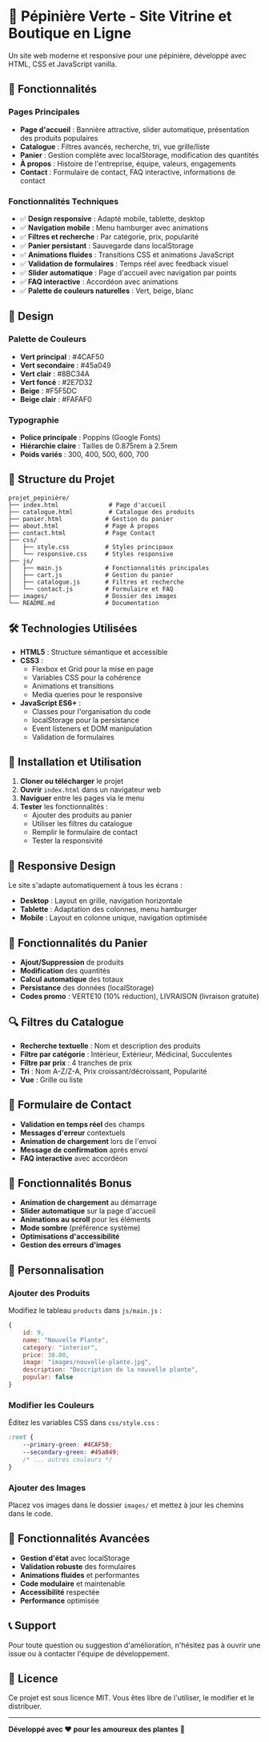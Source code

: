 # 🌱 Pépinière Verte - Site Vitrine et Boutique en Ligne

Un site web moderne et responsive pour une pépinière, développé avec HTML, CSS et JavaScript vanilla.

## 🚀 Fonctionnalités

### Pages Principales
- **Page d'accueil** : Bannière attractive, slider automatique, présentation des produits populaires
- **Catalogue** : Filtres avancés, recherche, tri, vue grille/liste
- **Panier** : Gestion complète avec localStorage, modification des quantités
- **À propos** : Histoire de l'entreprise, équipe, valeurs, engagements
- **Contact** : Formulaire de contact, FAQ interactive, informations de contact

### Fonctionnalités Techniques
- ✅ **Design responsive** : Adapté mobile, tablette, desktop
- ✅ **Navigation mobile** : Menu hamburger avec animations
- ✅ **Filtres et recherche** : Par catégorie, prix, popularité
- ✅ **Panier persistant** : Sauvegarde dans localStorage
- ✅ **Animations fluides** : Transitions CSS et animations JavaScript
- ✅ **Validation de formulaires** : Temps réel avec feedback visuel
- ✅ **Slider automatique** : Page d'accueil avec navigation par points
- ✅ **FAQ interactive** : Accordéon avec animations
- ✅ **Palette de couleurs naturelles** : Vert, beige, blanc

## 🎨 Design

### Palette de Couleurs
- **Vert principal** : #4CAF50
- **Vert secondaire** : #45a049
- **Vert clair** : #8BC34A
- **Vert foncé** : #2E7D32
- **Beige** : #F5F5DC
- **Beige clair** : #FAFAF0

### Typographie
- **Police principale** : Poppins (Google Fonts)
- **Hiérarchie claire** : Tailles de 0.875rem à 2.5rem
- **Poids variés** : 300, 400, 500, 600, 700

## 📁 Structure du Projet

```
projet_pepinière/
├── index.html              # Page d'accueil
├── catalogue.html          # Catalogue des produits
├── panier.html            # Gestion du panier
├── about.html             # Page À propos
├── contact.html           # Page Contact
├── css/
│   ├── style.css          # Styles principaux
│   └── responsive.css     # Styles responsive
├── js/
│   ├── main.js            # Fonctionnalités principales
│   ├── cart.js            # Gestion du panier
│   ├── catalogue.js       # Filtres et recherche
│   └── contact.js         # Formulaire et FAQ
├── images/                # Dossier des images
└── README.md              # Documentation
```

## 🛠️ Technologies Utilisées

- **HTML5** : Structure sémantique et accessible
- **CSS3** : 
  - Flexbox et Grid pour la mise en page
  - Variables CSS pour la cohérence
  - Animations et transitions
  - Media queries pour le responsive
- **JavaScript ES6+** :
  - Classes pour l'organisation du code
  - localStorage pour la persistance
  - Event listeners et DOM manipulation
  - Validation de formulaires

## 🚀 Installation et Utilisation

1. **Cloner ou télécharger** le projet
2. **Ouvrir** `index.html` dans un navigateur web
3. **Naviguer** entre les pages via le menu
4. **Tester** les fonctionnalités :
   - Ajouter des produits au panier
   - Utiliser les filtres du catalogue
   - Remplir le formulaire de contact
   - Tester la responsivité

## 📱 Responsive Design

Le site s'adapte automatiquement à tous les écrans :

- **Desktop** : Layout en grille, navigation horizontale
- **Tablette** : Adaptation des colonnes, menu hamburger
- **Mobile** : Layout en colonne unique, navigation optimisée

## 🛒 Fonctionnalités du Panier

- **Ajout/Suppression** de produits
- **Modification** des quantités
- **Calcul automatique** des totaux
- **Persistance** des données (localStorage)
- **Codes promo** : VERTE10 (10% réduction), LIVRAISON (livraison gratuite)

## 🔍 Filtres du Catalogue

- **Recherche textuelle** : Nom et description des produits
- **Filtre par catégorie** : Intérieur, Extérieur, Médicinal, Succulentes
- **Filtre par prix** : 4 tranches de prix
- **Tri** : Nom A-Z/Z-A, Prix croissant/décroissant, Popularité
- **Vue** : Grille ou liste

## 📧 Formulaire de Contact

- **Validation en temps réel** des champs
- **Messages d'erreur** contextuels
- **Animation de chargement** lors de l'envoi
- **Message de confirmation** après envoi
- **FAQ interactive** avec accordéon

## 🎯 Fonctionnalités Bonus

- **Animation de chargement** au démarrage
- **Slider automatique** sur la page d'accueil
- **Animations au scroll** pour les éléments
- **Mode sombre** (préférence système)
- **Optimisations d'accessibilité**
- **Gestion des erreurs d'images**

## 🔧 Personnalisation

### Ajouter des Produits
Modifiez le tableau `products` dans `js/main.js` :

```javascript
{
    id: 9,
    name: "Nouvelle Plante",
    category: "interior",
    price: 30.00,
    image: "images/nouvelle-plante.jpg",
    description: "Description de la nouvelle plante",
    popular: false
}
```

### Modifier les Couleurs
Éditez les variables CSS dans `css/style.css` :

```css
:root {
    --primary-green: #4CAF50;
    --secondary-green: #45a049;
    /* ... autres couleurs */
}
```

### Ajouter des Images
Placez vos images dans le dossier `images/` et mettez à jour les chemins dans le code.

## 🌟 Fonctionnalités Avancées

- **Gestion d'état** avec localStorage
- **Validation robuste** des formulaires
- **Animations fluides** et performantes
- **Code modulaire** et maintenable
- **Accessibilité** respectée
- **Performance** optimisée

## 📞 Support

Pour toute question ou suggestion d'amélioration, n'hésitez pas à ouvrir une issue ou à contacter l'équipe de développement.

## 📄 Licence

Ce projet est sous licence MIT. Vous êtes libre de l'utiliser, le modifier et le distribuer.

---

**Développé avec ❤️ pour les amoureux des plantes** 🌿 